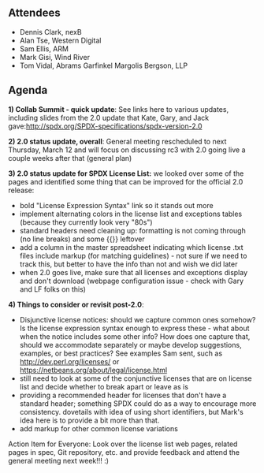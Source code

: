## Attendees

  - Dennis Clark, nexB
  - Alan Tse, Western Digital
  - Sam Ellis, ARM
  - Mark Gisi, Wind River
  - Tom Vidal, Abrams Garfinkel Margolis Bergson, LLP

## Agenda

**1) Collab Summit - quick update**: See links here to various updates,
including slides from the 2.0 update that Kate, Gary, and Jack
gave:<http://spdx.org/SPDX-specifications/spdx-version-2.0>

**2) 2.0 status update, overall**: General meeting rescheduled to next
Thursday, March 12 and will focus on discussing rc3 with 2.0 going live
a couple weeks after that (general plan)

**3) 2.0 status update for SPDX License List:** we looked over some of
the pages and identified some thing that can be improved for the
official 2.0 release:

  - bold "License Expression Syntax" link so it stands out more
  - implement alternating colors in the license list and exceptions
    tables (because they currently look very "80s")
  - standard headers need cleaning up: formatting is not coming through
    (no line breaks) and some {{}} leftover
  - add a column in the master spreadsheet indicating which license .txt
    files include markup (for matching guidelines) - not sure if we need
    to track this, but better to have the info than not and wish we did
    later
  - when 2.0 goes live, make sure that all licenses and exceptions
    display and don't download (webpage configuration issue - check with
    Gary and LF folks on this)

**4) Things to consider or revisit post-2.0**:

  - Disjunctive license notices: should we capture common ones somehow?
    Is the license expression syntax enough to express these - what
    about when the notice includes some other info? How does one capture
    that, should we accommodate separately or maybe develop suggestions,
    examples, or best practices? See examples Sam sent, such as
    <http://dev.perl.org/licenses/> or
    <https://netbeans.org/about/legal/license.html>
  - still need to look at some of the conjunctive licenses that are on
    license list and decide whether to break apart or leave as is
  - providing a recommended header for licenses that don't have a
    standard header; something SPDX could do as a way to encourage more
    consistency. dovetails with idea of using short identifiers, but
    Mark's idea here is to provide a bit more than that.
  - add markup for other common license variations

Action Item for Everyone: Look over the license list web pages, related
pages in spec, Git repository, etc. and provide feedback and attend the
general meeting next week\!\!\! :)

